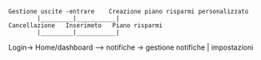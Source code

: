 

    Gestione uscite -entrare    Creazione piano risparmi personalizzato
            |_________|___________|    
    Cancellazione   Inserimeto   Piano risparmi     
            |_________|___________|
Login->         Home/dashboard --> notifiche -> gestione notifiche
                    |
                impostazioni